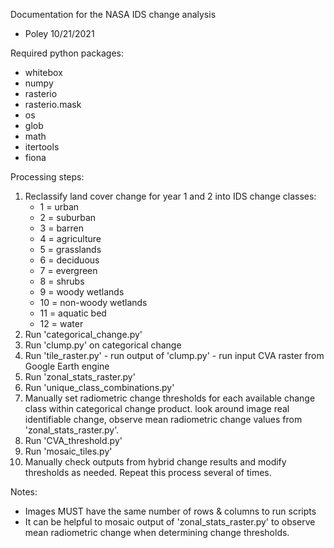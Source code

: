 Documentation for the NASA IDS change analysis
- Poley 10/21/2021


Required python packages:
- whitebox
- numpy
- rasterio
- rasterio.mask
- os
- glob
- math
- itertools
- fiona


Processing steps:
1. Reclassify land cover change for year 1 and 2 into IDS change classes:
    * 1 = urban
    * 2 = suburban
    * 3 = barren
    * 4 = agriculture
    * 5 = grasslands
    * 6 = deciduous
    * 7 = evergreen
    * 8 = shrubs
    * 9 = woody wetlands
    * 10 = non-woody wetlands
    * 11 = aquatic bed
    * 12 = water
2. Run 'categorical_change.py'
3. Run 'clump.py' on categorical change
4. Run 'tile_raster.py'
        - run output of 'clump.py'
        - run input CVA raster from Google Earth engine
5. Run 'zonal_stats_raster.py'
6. Run 'unique_class_combinations.py'
7. Manually set radiometric change thresholds for each available change
    class within categorical change product. look around image real identifiable
    change, observe mean radiometric change values from 'zonal_stats_raster.py'.
8. Run 'CVA_threshold.py'
9. Run 'mosaic_tiles.py'
10. Manually check outputs from hybrid change results and modify thresholds
    as needed. Repeat this process several of times.


Notes:
- Images MUST have the same number of rows & columns to run scripts
- It can be helpful to mosaic output of 'zonal_stats_raster.py' to observe mean
radiometric change when determining change thresholds.
